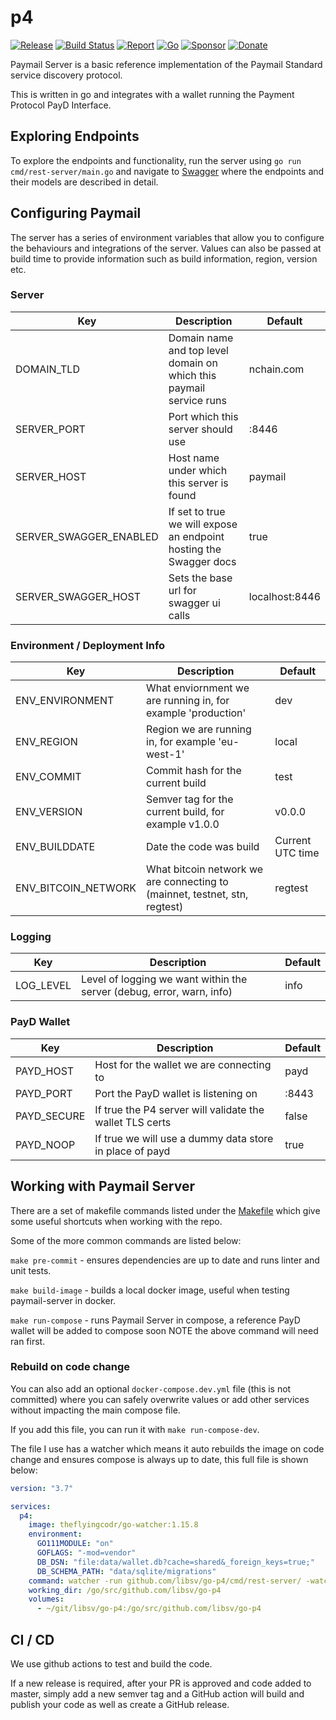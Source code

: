 # p4

[![Release](https://img.shields.io/github/release-pre/libsv/go-p4.svg?logo=github&style=flat&v=1)](https://github.com/libsv/go-p4/releases)
[![Build Status](https://img.shields.io/github/workflow/status/libsv/go-p4/run-go-tests?logo=github&v=3)](https://github.com/libsv/go-p4/actions)
[![Report](https://goreportcard.com/badge/github.com/libsv/go-p4?style=flat&v=1)](https://goreportcard.com/report/github.com/libsv/go-p4)
[![Go](https://img.shields.io/github/go-mod/go-version/libsv/go-p4?v=1)](https://golang.org/)
[![Sponsor](https://img.shields.io/badge/sponsor-libsv-181717.svg?logo=github&style=flat&v=3)](https://github.com/sponsors/libsv)
[![Donate](https://img.shields.io/badge/donate-bitcoin-ff9900.svg?logo=bitcoin&style=flat&v=3)](https://gobitcoinsv.com/#sponsor)

Paymail Server is a basic reference implementation of the Paymail Standard service discovery protocol.

This is written in go and integrates with a wallet running the Payment Protocol PayD Interface.

## Exploring Endpoints

To explore the endpoints and functionality, run the server using `go run cmd/rest-server/main.go` and navigate to [Swagger](http://localhost:8446/swagger/index.html) 
where the endpoints and their models are described in detail.

## Configuring Paymail

The server has a series of environment variables that allow you to configure the behaviours and integrations of the server.
Values can also be passed at build time to provide information such as build information, region, version etc.

### Server

| Key                    | Description                                                           | Default        |
|------------------------|-----------------------------------------------------------------------|----------------|
| DOMAIN_TLD             | Domain name and top level domain on which this paymail service runs   | nchain.com     |
| SERVER_PORT            | Port which this server should use                                     | :8446          |
| SERVER_HOST            | Host name under which this server is found                            | paymail        |
| SERVER_SWAGGER_ENABLED | If set to true we will expose an endpoint hosting the Swagger docs    | true           |
| SERVER_SWAGGER_HOST    | Sets the base url for swagger ui calls                                | localhost:8446 |

### Environment / Deployment Info

| Key                 | Description                                                                | Default          |
|---------------------|----------------------------------------------------------------------------|------------------|
| ENV_ENVIRONMENT     | What enviornment we are running in, for example 'production'               | dev              |
| ENV_REGION          | Region we are running in, for example 'eu-west-1'                          | local            |
| ENV_COMMIT          | Commit hash for the current build                                          | test             |
| ENV_VERSION         | Semver tag for the current build, for example v1.0.0                       | v0.0.0           |
| ENV_BUILDDATE       | Date the code was build                                                    | Current UTC time |
| ENV_BITCOIN_NETWORK | What bitcoin network we are connecting to (mainnet, testnet, stn, regtest) | regtest          |

### Logging

| Key       | Description                                                           | Default |
|-----------|-----------------------------------------------------------------------|---------|
| LOG_LEVEL | Level of logging we want within the server (debug, error, warn, info) | info    |

### PayD Wallet

| Key         | Description                                              | Default |
|-------------|----------------------------------------------------------|---------|
| PAYD_HOST   | Host for the wallet we are connecting to                 | payd    |
| PAYD_PORT   | Port the PayD wallet is listening on                     | :8443   |
| PAYD_SECURE | If true the P4 server will validate the wallet TLS certs | false   |
| PAYD_NOOP   | If true we will use a dummy data store in place of payd  | true    |

## Working with Paymail Server

There are a set of makefile commands listed under the [Makefile](Makefile) which give some useful shortcuts when working
with the repo.

Some of the more common commands are listed below:

`make pre-commit` - ensures dependencies are up to date and runs linter and unit tests.

`make build-image` - builds a local docker image, useful when testing paymail-server in docker.

`make run-compose` - runs Paymail Server in compose, a reference PayD wallet will be added to compose soon NOTE the above command will need ran first.

### Rebuild on code change

You can also add an optional `docker-compose.dev.yml` file (this is not committed) where you can safely overwrite values or add other services without impacting the main compose file.

If you add this file, you can run it with `make run-compose-dev`.

The file I use has a watcher which means it auto rebuilds the image on code change and ensures compose is always up to date, this full file is shown below:

```yaml
version: "3.7"

services:
  p4:
    image: theflyingcodr/go-watcher:1.15.8
    environment:
      GO111MODULE: "on"
      GOFLAGS: "-mod=vendor"
      DB_DSN: "file:data/wallet.db?cache=shared&_foreign_keys=true;"
      DB_SCHEMA_PATH: "data/sqlite/migrations"
    command: watcher -run github.com/libsv/go-p4/cmd/rest-server/ -watch github.com/libsv/go-p4
    working_dir: /go/src/github.com/libsv/go-p4
    volumes:
      - ~/git/libsv/go-p4:/go/src/github.com/libsv/go-p4
```

## CI / CD

We use github actions to test and build the code.

If a new release is required, after your PR is approved and code added to master, simply add a new semver tag and a GitHub action will build and publish your code as well as create a GitHub release.
